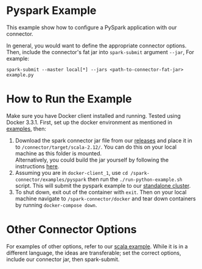 # Pyspark Example

This example show how to configure a PySpark application with our connector.

In general, you would want to define the appropriate connector options. Then, include the connector's fat jar into
`spark-submit` argument `--jar`, For example:
```
spark-submit --master local[*] --jars <path-to-connector-fat-jar> example.py
```

# How to Run the Example

Make sure you have Docker client installed and running. Tested using Docker 3.3.1. 
First, set up the docker environment as mentioned in [examples](/examples/README.md), then:

1. Download the spark connector jar file from our [releases](https://github.com/vertica/spark-connector/releases) 
and place it in to `/connector/target/scala-2.12/`. You can do this on your local machine as this folder is mounted.  
Alternatively, you could build the jar yourself by following the instructions [here](/CONTRIBUTING.md).
2. Assuming you are in `docker-client_1`, use `cd /spark-connector/examples/pyspark` then run the `./run-python-example.sh` script.
This will submit the pyspark example to our [standalone cluster](localhost:8080).
3. To shut down, exit out of the container with `exit`. Then on your local machine navigate to `/spark-connector/docker`
and tear down containers by running `docker-compose down`.

# Other Connector Options
For examples of other options, refer to our [scala example](/examples/scala). While it is in a different language, the ideas
are transferable; set the correct options, include our connector jar, then spark-submit.